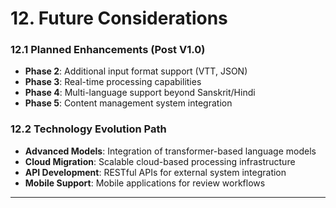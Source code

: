 # 12. Future Considerations

### 12.1 Planned Enhancements (Post V1.0)
- **Phase 2**: Additional input format support (VTT, JSON)
- **Phase 3**: Real-time processing capabilities  
- **Phase 4**: Multi-language support beyond Sanskrit/Hindi
- **Phase 5**: Content management system integration

### 12.2 Technology Evolution Path
- **Advanced Models**: Integration of transformer-based language models
- **Cloud Migration**: Scalable cloud-based processing infrastructure
- **API Development**: RESTful APIs for external system integration
- **Mobile Support**: Mobile applications for review workflows

---
